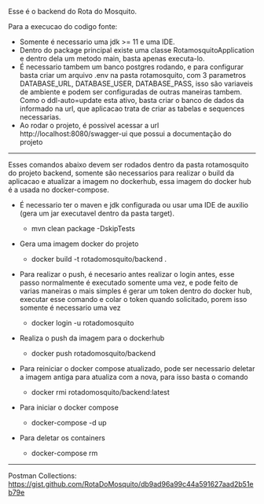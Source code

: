 Esse é o backend do Rota do Mosquito.


Para a execucao do codigo fonte:
- Somente é necessario uma jdk >= 11 e uma IDE.
- Dentro do package principal existe uma classe RotamosquitoApplication e dentro dela um metodo main, basta apenas executa-lo.
- É necessario tambem um banco postgres rodando, e para configurar basta criar um arquivo .env na pasta rotamosquito,
com 3 parametros DATABASE_URL, DATABASE_USER, DATABASE_PASS, isso são variaveis de ambiente e podem ser configuradas
de outras maneiras tambem. Como o ddl-auto=update esta ativo, basta criar o banco de dados da informado na url, que aplicacao trata de 
criar as tabelas e sequences necessarias.
- Ao rodar o projeto, é possivel acessar a url http://localhost:8080/swagger-ui que possui a documentação do projeto

----------------------------------------------------------------

Esses comandos  abaixo devem ser rodados dentro da pasta rotamosquito do projeto backend, somente são necessarios para realizar o build da aplicacao e atualizar a imagem no dockerhub, essa imagem do docker hub é a usada no docker-compose.

- É necessario ter o maven e jdk configurada ou usar uma IDE de auxilio (gera um jar executavel dentro da pasta target).

  - mvn clean package -DskipTests 

- Gera uma imagem docker do projeto

  - docker build -t rotadomosquito/backend .

- Para realizar o push, é necesario antes realizar o login antes, esse passo normalmente é executado somente uma vez, e pode feito de varias maneiras o mais simples é gerar um token dentro do docker hub, executar esse comando e colar o token quando solicitado, porem isso somente é necessario uma vez

  - docker login -u rotadomosquito

- Realiza o push da imagem para o dockerhub

  - docker push rotadomosquito/backend

- Para reiniciar o docker compose atualizado, pode ser necessario deletar a imagem antiga para atualiza com a nova, para isso basta o comando

  - docker rmi rotadomosquito/backend:latest

- Para iniciar o docker compose

  - docker-compose -d up

- Para deletar os containers

  - docker-compose rm

----------------------------------------------------------------

Postman Collections:
https://gist.github.com/RotaDoMosquito/db9ad96a99c44a591627aad2b51eb79e


